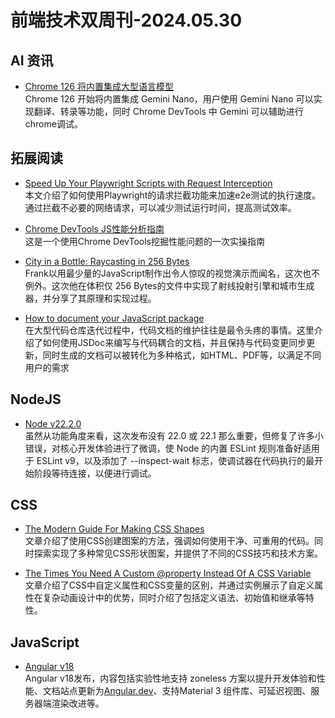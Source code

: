 # 前端技术双周刊-2024.05.30

## AI 资讯
- [Chrome 126 将内置集成大型语言模型](https://developer.chrome.com/docs/ai/built-in?hl=zh-cn)
<br>Chrome 126 开始将内置集成 Gemini Nano，用户使用 Gemini Nano 可以实现翻译、转录等功能，同时 Chrome DevTools 中 Gemini 可以辅助进行chrome调试。

## 拓展阅读
- [Speed Up Your Playwright Scripts with Request Interception](https://www.checklyhq.com/blog/speed-up-playwright-scripts-request-interception/)
<br>本文介绍了如何使用Playwright的请求拦截功能来加速e2e测试的执行速度。通过拦截不必要的网络请求，可以减少测试运行时间，提高测试效率。

- [Chrome DevTools JS性能分析指南](https://blog.jiayihu.net/comprenhensive-guide-chrome-performance/)
<br>这是一个使用Chrome DevTools挖掘性能问题的一次实操指南

- [City in a Bottle: Raycasting in 256 Bytes](https://frankforce.com/city-in-a-bottle-a-256-byte-raycasting-system/)
<br>Frank以用最少量的JavaScript制作出令人惊叹的视觉演示而闻名，这次也不例外。这次他在体积仅 256 Bytes的文件中实现了射线投射引擎和城市生成器，并分享了其原理和实现过程。

- [How to document your JavaScript package](https://deno.com/blog/document-javascript-package)
<br>在大型代码仓库迭代过程中，代码文档的维护往往是最令头疼的事情。这里介绍了如何使用JSDoc来编写与代码耦合的文档，并且保持与代码变更同步更新，同时生成的文档可以被转化为多种格式，如HTML、PDF等，以满足不同用户的需求

## NodeJS
- [Node v22.2.0](https://nodejs.org/en/blog/release/v22.2.0)
<br>虽然从功能角度来看，这次发布没有 22.0 或 22.1 那么重要，但修复了许多小错误，对核心开发体验进行了微调，使 Node 的内置 ESLint 规则准备好适用于 ESLint v9，以及添加了 --inspect-wait 标志，使调试器在代码执行的最开始阶段等待连接，以便进行调试。

## CSS
- [The Modern Guide For Making CSS Shapes](https://www.smashingmagazine.com/2024/05/modern-guide-making-css-shapes/?utm_source=CSS-Weekly&utm_campaign=Issue-587&utm_medium=web)
<br>文章介绍了使用CSS创建图案的方法，强调如何使用干净、可重用的代码。同时探索实现了多种常见CSS形状图案，并提供了不同的CSS技巧和技术方案。

- [The Times You Need A Custom @property Instead Of A CSS Variable](https://www.smashingmagazine.com/2024/05/times-need-custom-property-instead-css-variable/?utm_source=CSS-Weekly&utm_campaign=Issue-587&utm_medium=web)
<br>文章介绍了CSS中自定义属性和CSS变量的区别，并通过实例展示了自定义属性在复杂动画设计中的优势，同时介绍了包括定义语法、初始值和继承等特性。

## JavaScript
- [Angular v18](https://blog.angular.dev/angular-v18-is-now-available-e79d5ac0affe)
<br>Angular v18发布，内容包括实验性地支持 zoneless 方案以提升开发体验和性能、文档站点更新为[Angular.dev](https://angular.dev/)、支持Material 3 组件库、可延迟视图、服务器端渲染改进等。

